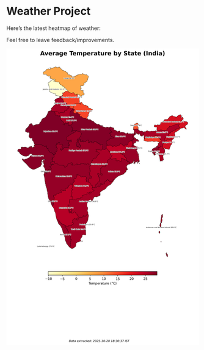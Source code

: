 # Weather Project

Here’s the latest heatmap of weather:

Feel free to leave feedback/improvements.

![India Heatmap](docs/assets/india_heatmap.png?v=F63277)
